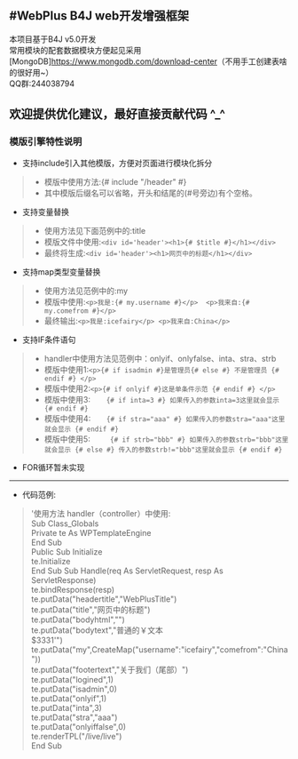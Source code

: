 #WebPlus B4J web开发增强框架
---
> 
本项目基于B4J v5.0开发  
常用模块的配套数据模块方便起见采用[MongoDB]<https://www.mongodb.com/download-center>（不用手工创建表啥的很好用~）  
QQ群:244038794  

欢迎提供优化建议，最好直接贡献代码 ^_^
---
### 模版引擎特性说明
* 支持include引入其他模版，方便对页面进行模块化拆分
> * 模版中使用方法:{# include "/header" #}
> * 其中模版后缀名可以省略，开头和结尾的(#号旁边)有个空格。

* 支持变量替换  
> * 使用方法见下面范例中的:title
> * 模版文件中使用:`<div id='header'><h1>{# $title #}</h1></div>`<br>
> * 最终将生成:`<div id='header'><h1>网页中的标题</h1></div>`

* 支持map类型变量替换
> * 使用方法见范例中的:my
> * 模版中使用:`<p>我是:{# my.username #}</p>  <p>我来自:{# my.comefrom #}</p>`  
> * 最终输出:`<p>我是:icefairy</p>
    <p>我来自:China</p>`

* 支持IF条件语句  
> * handler中使用方法见范例中：onlyif、onlyfalse、inta、stra、strb  
> * 模版中使用1:`<p>{# if isadmin #}是管理员{# else #}
        不是管理员
	{# endif #}
	</p>`
> * 模版中使用2:`<p>{# if onlyif #}这是单条件示范
    {# endif #}
	</p>`
> * 模版中使用3:`    {# if inta=3 #}
	如果传入的参数inta=3这里就会显示
	{# endif #}`
> * 模版中使用4:`    {# if stra="aaa" #}
    如果传入的参数stra="aaa"这里就会显示
	{# endif #}`
> * 模版中使用5:`     {# if strb="bbb" #}
	如果传入的参数strb="bbb"这里就会显示
	{# else #}
	传入的参数strb!="bbb"这里就会显示
	{# endif #}`
* FOR循环暂未实现

---
* 代码范例:
> '使用方法 handler（controller）中使用:   
Sub Class_Globals  
    Private te As WPTemplateEngine  
End Sub  
Public Sub Initialize  
    te.Initialize  
End Sub 
Sub Handle(req As ServletRequest, resp As ServletResponse)  
    te.bindResponse(resp)  
	te.putData("headertitle","WebPlusTitle")  
	te.putData("title","网页中的标题")  
	te.putData("bodyhtml","<script>al1ert('test');</script>")  
	te.putData("bodytext","普通的￥文本<br />$3331'")  
	te.putData("my",CreateMap("username":"icefairy","comefrom":"China"))  
	te.putData("footertext","关于我们（尾部）")  
	te.putData("logined",1)  
	te.putData("isadmin",0)  
	te.putData("onlyif",1)  
	te.putData("inta",3)  
	te.putData("stra","aaa")  
	te.putData("onlyiffalse",0)  
	te.renderTPL("/live/live")  
End Sub  
